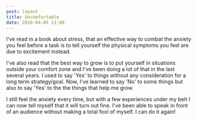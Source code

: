 ```yaml
---
post: layout
title: Uncomfortable
date: 2018-04-05 11:00
---
```


I've read in a book about stress, that an effective way to combat the anxiety you feel before a task is to tell yourself the physical symptoms you feel are due to excitement instead.

I've also read that the best way to grow is to put yourself in situations outside your comfort zone and I've been doing a lot of that in the last several years.  I used to say 'Yes' to things without any consideration for a long term strategy/goal.  Now, I've learned to say 'No' to some things but also to say 'Yes' to the the things that help me grow.

I still feel the anxiety every time, but with a few experiences under my belt I can now tell myself that it will turn out fine.  I've been able to speak in front of an audience without making a total fool of myself.  I can do it again!
